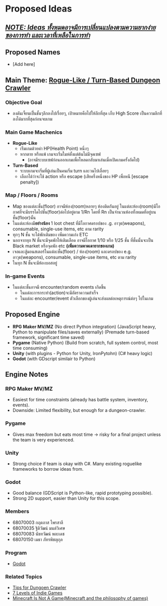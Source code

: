 # Proposed Ideas
## <u><i>NOTE: Ideas ทั้งหมดอาจมีการเปลี่ยนแปลงตามความยากง่ายของการทำ และเวลาที่เหลือในการทำ</i></u>
## Proposed Names
- [Add here]

## Main Theme: <u>Rogue-Like / Turn-Based Dungeon Crawler</u>
### Objective Goal
- ลงดันเจี้ยนเป็๋นชั้นๆลึกลงไปเรื่อยๆ, เป้าหมายคือไปให้ลึกที่สุด เก็บ High Score เป็นความลึกที่ลงได้มากที่สุดก่อนจบเกม

### Main Game Machenics
- **Rogue-Like**
	- เริ่มเกมด้วยค่า HP(Health Point) หนึ่งๆ
	- หากตาย หรือแพ้ เกมจะเริ่มใมห่ตั้งแต่ต้นไม่มีจุดเซฟ
		- (อาจมีระบบเซฟก่อนออกเกมเพื่อโหลดกลับมาเล่นเมื่อเปิดเกมครั้งถัดไป)
- **Turn-Based**
	- ระบบเกมจะเริ่มที่ผู้เล่นเป็นคนเริ่ม turn และวนไปเลื่อยๆ
	- เลือกได้ว่าจะใช้ action หรือ escape (เสียครึ่งหนึ่งของ HP เพื่อหนี [escape penalty])

### Map / Floors / Rooms
- Map ของแต่ละชั้น(floor) อาจมีห้อง(room)หลายๆ ห้องติดกันอยู่ ในแต่ละห้อง(room)มีโอกาศที่จะมีบรรไดไปชั้น(floor)ต่อไปอยู่ตาม 1/Rn โดยที่ Rn เป็นจำนวนห้องทั้งหมดที่อยู่บนชั้น(floor)นั้น
- ในแต่ละห้องมี**อย่างน้อง** 1 loot chest ที่มีโอกาศดรอปของ .g. อาวุธ(weapons), consumable, single-use items, etc ตาม rarity
- ทุกๆ N ชั้น จะได้พักเติมของ เพิ่มความเก่ง ETC
- นอกจากทุก N ชั้นจะมีจุดพักให้เติมเลือด อาจมีโอกาศ 1/10 หรือ 1/25 ชั้น ที่ชั้นนั้นจะเป็น Black market หรือจุดพัก etc **(เพิ่มความคาดเดายากของเกม)**
- เจอและสู้มอนสเตอร์ในแต่ละชั้น(floor) / ห้อง(room) และดรอปของ e.g. อาวุธ(weapons), consumable, single-use items, etc ตาม rarity
- ในทุก N ชั้นจะมีห้องบอสอยู่

### In-game Events
- ในแต่ละชั้นอาจมี encounter/random events เกิดขึ้น
	- ในแต่ละการกระทำ(action)จะมีอัตราความสำเร็จ
	- ในแต่ละ encounter/event ตัวเลือกของผู้เล่นจะส่งผลต่อเหตุการณ์ต่อๆ ไปในเกม

## Proposed Engine
- **RPG Maker MV/MZ** (No direct Python integration) (JavaScript heavy, Python to manipulate files/saves externally) (Premade turn-based framework, significant time saved)
- **Pygame** (Native Python) (Build from scratch, full system control, most time consuming)
- **Unity** (with plugins - Python for Unity, IronPytohn) (C# heavy logic)
- **Godot** (with GDscript similair to Python)

## Engine Notes
### RPG Maker MV/MZ
- Easiest for time constraints (already has battle system, inventory, events).
- Downside: Limited flexibility, but enough for a dungeon-crawler.

### Pygame
- Gives max freedom but eats most time → risky for a final project unless the team is very experienced.

### Unity
- Strong choice if team is okay with C#. Many existing roguelike frameworks to borrow ideas from.

### Godot
- Good balance (GDScript is Python-like, rapid prototyping possible).
- Strong 2D support, easier than Unity for this scope.

### Members
- 68070003 กฤตภาส ไพรสาลี
- 68070035 ฐิติวัฒน์ มนต์วิเศษ
- 68070083 นัธทวัฒน์ พละเดช
- 68070150 เมธา ภัทรพิชญกุล

### Program
- <a href="https://godotengine.org">Godot</a>
### Related Topics
- <a href="https://forums.rpgmakerweb.com/index.php?threads/tips-for-a-dungeon-crawler.91343" target="_blank">Tips for Dungoen Crawler</a>
- <a href="https://www.youtube.com/watch?v=5HR4rQ52T2k" target="_blank">7 Levels of Indie Games</a>
- <a href="https://www.youtube.com/watch?v=JjxH0IuyCpg" target="_blank">Minecraft Is Not A Game(Minecraft and the philosophy of games)</a>
